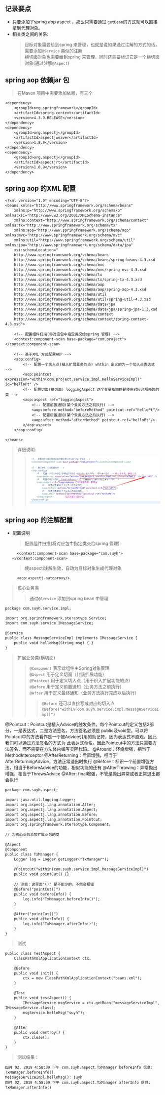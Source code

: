 
## 记录要点
- 只要添加了spring aop aspect ，那么只需要通过 `getBean`的方式就可以直接拿到代理对象。
- 相关类之间的关系: 
    > 目标对象需要给到spring 来管理，也就是说如果通过注解的方式的话，需要添加`@Service` 类似的注解<br>
    > 横切面对象也需要给到spring 来管理，同时还需要标识它是一个横切面对象(通过注解`@Aspect`)<br>

## spring aop 依赖jar 包
> 在Maven 项目中需要添加依赖，有三个

    <dependency>
        <groupId>org.springframework</groupId>
        <artifactId>spring-context</artifactId>
        <version>4.3.9.RELEASE</version>
    </dependency>
    <dependency>
        <groupId>org.aspectj</groupId>
        <artifactId>aspectjweaver</artifactId>
        <version>1.8.9</version>
    </dependency>
    <dependency>
        <groupId>org.aspectj</groupId>
        <artifactId>aspectjrt</artifactId>
        <version>1.8.9</version>
    </dependency>

## spring aop 的XML 配置

    <?xml version="1.0" encoding="UTF-8"?>
    <beans xmlns="http://www.springframework.org/schema/beans"
        xmlns:p="http://www.springframework.org/schema/p" xmlns:xsi="http://www.w3.org/2001/XMLSchema-instance"
        xmlns:context="http://www.springframework.org/schema/context" xmlns:tx="http://www.springframework.org/schema/tx"
        xmlns:aop="http://www.springframework.org/schema/aop" xmlns:mvc="http://www.springframework.org/schema/mvc"
        xmlns:util="http://www.springframework.org/schema/util" xmlns:jpa="http://www.springframework.org/schema/data/jpa"
        xsi:schemaLocation="  
        http://www.springframework.org/schema/beans   
        http://www.springframework.org/schema/beans/spring-beans-4.3.xsd  
        http://www.springframework.org/schema/mvc   
        http://www.springframework.org/schema/mvc/spring-mvc-4.3.xsd   
        http://www.springframework.org/schema/tx   
        http://www.springframework.org/schema/tx/spring-tx-4.3.xsd   
        http://www.springframework.org/schema/aop 
        http://www.springframework.org/schema/aop/spring-aop-4.3.xsd
        http://www.springframework.org/schema/util 
        http://www.springframework.org/schema/util/spring-util-4.3.xsd
        http://www.springframework.org/schema/data/jpa 
        http://www.springframework.org/schema/data/jpa/spring-jpa-1.3.xsd
        http://www.springframework.org/schema/context
        http://www.springframework.org/schema/context/spring-context-4.3.xsd">

        <!-- 配置组件扫描(将对应包中指定类交给spring 管理) -->
        <context:component-scan base-package="com.project"></context:component-scan>
        
        <!-- 基于XML 方式配置AOP -->
        <aop:config>
            <!-- 配置一个切入点(植入扩展业务的点) whthin 定义的为一个切入点表达式	-->
            <aop:pointcut expression="within(com.project.service.impl.HelloServiceImpl)" id="helloPt" />
            <!-- 配置切面(横切面) loggingAspect 这个变量指向的是使用对应注解修饰的类 -->
            <aop:aspect ref="loggingAspect">
                <!-- 配置前置通知(某个业务方法之前执行) -->
                <aop:before method="beforeMethod" pointcut-ref="helloPt"/>
                <!-- 配置后置通知(某个业务方法之后执行) -->
                <aop:after method="afterMethod" pointcut-ref="helloPt"/>
            </aop:aspect>
        </aop:config>

    </beans>

> 详细说明: 
>> ![Alt Text](./img/spring_aop_xml.jpg)

## spring aop 的注解配置

- 配置说明
    > 配置组件扫描(将对应包中指定类交给spring 管理)

        <context:component-scan base-package="com.suyh"></context:component-scan>

    > 使aspectj注解生效，自动为目标对象生成代理对象

        <aop:aspectj-autoproxy/>


> 核心业务类<br>
>> 通过`@Service` 添加到spring bean 中管理

    package com.suyh.service.impl;

    import org.springframework.stereotype.Service;
    import com.suyh.service.IMessageService;

    @Service
    public class MessageServiceImpl implements IMessageService {
        public void helloMsg(String msg) { }
    }

> 扩展业务类(横切面)<br>
>> `@Component` 表示此组件由Spring对象管理 <br>
>> `@Aspect` 用于定义切面（封装扩展功能） <br>
>> `@Pointcut` 用于定义切入点（用于织入扩展功能的点） <br>
>> `@Before` 用于定义前置通知（业务方法之前执行） <br>
>> `@After` 用于定义最终通知（业务方法执行完成以后执行） <br>
>>> `@Before` 还可以直接写成对应的切入点`@Before("within(com.suyh.service.impl.MessageServiceImpl)")`

@Pointcut：Pointcut是植入Advice的触发条件。每个Pointcut的定义包括2部分，一是表达式，二是方法签名。方法签名必须是 public及void型。可以将Pointcut中的方法看作是一个被Advice引用的助记符，因为表达式不直观，因此我们可以通过方法签名的方式为 此表达式命名。因此Pointcut中的方法只需要方法签名，而不需要在方法体内编写实际代码。
@Around：环绕增强，相当于MethodInterceptor
@AfterReturning：后置增强，相当于AfterReturningAdvice，方法正常退出时执行
@Before：标识一个前置增强方法，相当于BeforeAdvice的功能，相似功能的还有
@AfterThrowing：异常抛出增强，相当于ThrowsAdvice
@After: final增强，不管是抛出异常或者正常退出都会执行


    package com.suyh.aspect;

    import java.util.logging.Logger;
    import org.aspectj.lang.annotation.After;
    import org.aspectj.lang.annotation.Aspect;
    import org.aspectj.lang.annotation.Before;
    import org.aspectj.lang.annotation.Pointcut;
    import org.springframework.stereotype.Component;

    // 为核心业务添加扩展业务的类

    @Aspect
    @Component
    public class TxManager {
        Logger log = Logger.getLogger("TxManager");
        
        @Pointcut("within(com.suyh.service.impl.MessageServiceImpl)")
        public void pointCut() {}
        
        // 注意：这里面'()' 是不能少的，不然会报错
        @Before("pointCut()")
        public void beforeInfo() {
            log.info("TxManager.beforeInfo()");
        }
        
        @After("pointCut()")
        public void afterInfo() {
            log.info("TxManager.afterInfo()");
        }
    }

> 测试

    public class TestAspect {
        ClassPathXmlApplicationContext ctx;
        
        @Before
        public void init() {
            ctx = new ClassPathXmlApplicationContext("beans.xml");
        }
        
        @Test
        public void testAspect() {
            IMessageService msgService = ctx.getBean("messageServiceImpl", IMessageService.class);
            msgService.helloMsg("suyh");
        }
        
        @After
        public void destroy() {
            ctx.close();
        }
    }

> 测试结果：

    四月 02, 2019 4:58:09 下午 com.suyh.aspect.TxManager beforeInfo 信息: TxManager.beforeInfo()
    MessageServiceImpl.helloMsg(): suyh
    四月 02, 2019 4:58:09 下午 com.suyh.aspect.TxManager afterInfo 信息: TxManager.afterInfo()









